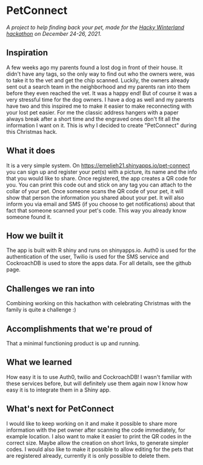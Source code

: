 # PetConnect
_A project to help finding back your pet, made for the [Hacky Winterland hackathon](https://hackywinterland.devpost.com/) on December 24-26, 2021._


## Inspiration
A few weeks ago my parents found a lost dog in front of their house. It didn't have any tags, so the only way to find out who the owners were, was to take it to the vet and get the chip scanned. Luckily, the owners already sent out a search team in the neighborhood and my parents ran into them before they even reached the vet. It was a happy end! But of course it was a very stressful time for the dog owners. I have a dog as well and my parents have two and this inspired me to make it easier to make reconnecting with your lost pet easier. For me the classic address hangers with a paper always break after a short time and the engraved ones don't fit all the information I want on it. This is why I decided to create "PetConnect" during this Christmas hack.

## What it does
It is a very simple system. On https://emelieh21.shinyapps.io/pet-connect you can sign up and register your pet(s) with a picture, its name and the info that you would like to share. Once registered, the app creates a QR code for you. You can print this code out and stick on any tag you can attach to the collar of your pet. Once someone scans the QR code of your pet, it will show that person the information you shared about your pet. It will also inform you via email and SMS (if you choose to get notifications) about that fact that someone scanned your pet's code. This way you already know someone found it.

## How we built it
The app is built with R shiny and runs on shinyapps.io. Auth0 is used for the authentication of the user, Twilio is used for the SMS service and CockroachDB is used to store the apps data. For all details, see the github page.

## Challenges we ran into
Combining working on this hackathon with celebrating Christmas with the family is quite a challenge :)

## Accomplishments that we're proud of
That a minimal functioning product is up and running.

## What we learned
How easy it is to use Auth0, twilio and CockroachDB! I wasn't familiar with these services before, but will definitely use them again now I know how easy it is to integrate them in a Shiny app.

## What's next for PetConnect
I would like to keep working on it and make it possible to share more information with the pet owner after scanning the code immediately, for example location. I also want to make it easier to print the QR codes in the correct size. Maybe allow the creation on short links, to generate simpler codes. I would also like to make it possible to allow editing for the pets that are registered already, currently it is only possible to delete them.